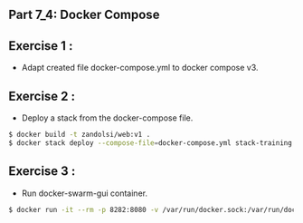 ## Part 7_4: Docker Compose
## Exercise 1 : 
* Adapt created file docker-compose.yml to docker compose v3.

## Exercise 2 : 
* Deploy a stack from the docker-compose file.
```sh
$ docker build -t zandolsi/web:v1 .
$ docker stack deploy --compose-file=docker-compose.yml stack-training
```

## Exercise 3 : 
* Run docker-swarm-gui container.
```sh
$ docker run -it --rm -p 8282:8080 -v /var/run/docker.sock:/var/run/docker.sock
```
